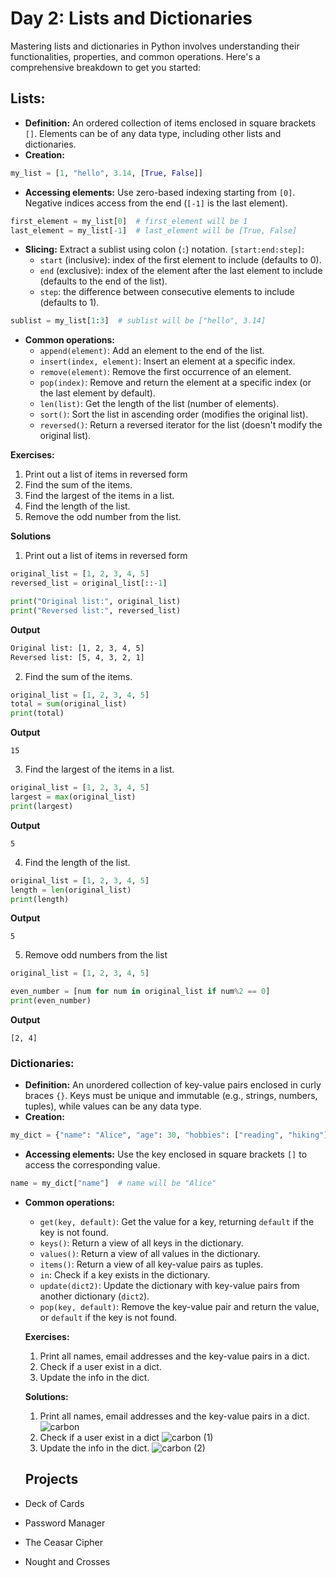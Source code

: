 # Day 2: Lists and Dictionaries

Mastering lists and dictionaries in Python involves understanding their functionalities, properties, and common operations. Here's a comprehensive breakdown to get you started:

## Lists:

* **Definition:** An ordered collection of items enclosed in square brackets `[]`. Elements can be of any data type, including other lists and dictionaries.
* **Creation:**
```python
my_list = [1, "hello", 3.14, [True, False]]
```
* **Accessing elements:** Use zero-based indexing starting from `[0]`. Negative indices access from the end (`[-1]` is the last element).
```python
first_element = my_list[0]  # first_element will be 1
last_element = my_list[-1]  # last_element will be [True, False]
```
* **Slicing:** Extract a sublist using colon (`:`) notation. `[start:end:step]`:
  * `start` (inclusive): index of the first element to include (defaults to 0).
  * `end` (exclusive): index of the element after the last element to include (defaults to the end of the list).
  * `step`: the difference between consecutive elements to include (defaults to 1).
```python
sublist = my_list[1:3]  # sublist will be ["hello", 3.14]
```

* **Common operations:**
  * `append(element)`: Add an element to the end of the list.
  * `insert(index, element)`: Insert an element at a specific index.
  * `remove(element)`: Remove the first occurrence of an element.
  * `pop(index)`: Remove and return the element at a specific index (or the last element by default).
  * `len(list)`: Get the length of the list (number of elements).
  * `sort()`: Sort the list in ascending order (modifies the original list).
  * `reversed()`: Return a reversed iterator for the list (doesn't modify the original list).

**Exercises:**

1. Print out a list of items in reversed form
2. Find the sum of the items.
3. Find the largest of the items in a list.
4. Find the length of the list.
5. Remove the odd number from the list.

**Solutions**
1. Print out a list of items in reversed form

```python
original_list = [1, 2, 3, 4, 5]
reversed_list = original_list[::-1]

print("Original list:", original_list)
print("Reversed list:", reversed_list)
```
**Output**
```bash
Original list: [1, 2, 3, 4, 5]
Reversed list: [5, 4, 3, 2, 1]
```
2. Find the sum of the items.
```python
original_list = [1, 2, 3, 4, 5]
total = sum(original_list)
print(total)
```

**Output**

`15`

3. Find the largest of the items in a list.
```python
original_list = [1, 2, 3, 4, 5]
largest = max(original_list)
print(largest)
```
**Output**

`5`

4. Find the length of the list.
```python
original_list = [1, 2, 3, 4, 5]
length = len(original_list)
print(length)
```
**Output**

`5`

5. Remove odd numbers from the list
```python
original_list = [1, 2, 3, 4, 5]

even_number = [num for num in original_list if num%2 == 0]
print(even_number)
```

**Output**

`[2, 4]`

### Dictionaries:

* **Definition:** An unordered collection of key-value pairs enclosed in curly braces `{}`. Keys must be unique and immutable (e.g., strings, numbers, tuples), while values can be any data type.
* **Creation:**
```python
my_dict = {"name": "Alice", "age": 30, "hobbies": ["reading", "hiking"]}
```
* **Accessing elements:** Use the key enclosed in square brackets `[]` to access the corresponding value.
```python
name = my_dict["name"]  # name will be "Alice"
```
* **Common operations:**
  * `get(key, default)`: Get the value for a key, returning `default` if the key is not found.
  * `keys()`: Return a view of all keys in the dictionary.
  * `values()`: Return a view of all values in the dictionary.
  * `items()`: Return a view of all key-value pairs as tuples.
  * `in`: Check if a key exists in the dictionary.
  * `update(dict2)`: Update the dictionary with key-value pairs from another dictionary (`dict2`).
  * `pop(key, default)`: Remove the key-value pair and return the value, or `default` if the key is not found.

  **Exercises:**
  1. Print all names, email addresses and the key-value pairs in a dict.
  2. Check if a user exist in a dict.
  3. Update the info in the dict.
 
  **Solutions:**
  1. Print all names, email addresses and the key-value pairs in a dict.
 ![carbon](https://github.com/jrshittu/30-days-of-Python/assets/110542235/d8be477d-706e-42b8-afd4-349bf23423a8)
  2. Check if a user exist in a dict
  ![carbon (1)](https://github.com/jrshittu/30-days-of-Python/assets/110542235/3eaa420e-fcec-4a71-b8d2-72bb922456d3)
  3. Update the info in the dict.
  ![carbon (2)](https://github.com/jrshittu/30-days-of-Python/assets/110542235/491cd354-2d37-4cfa-9e95-dde159e2ca54)
  
  ## Projects
* Deck of Cards

* Password Manager
* The Ceasar Cipher
* Nought and Crosses
